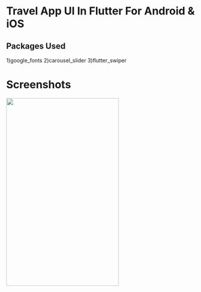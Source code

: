 # Travel App UI In Flutter For Android & iOS

## Packages Used
1)google_fonts
2)carousel_slider
3)flutter_swiper

# Screenshots

<img src="https://github.com/stevie1mat/Travel-App-UI-In-Flutter/blob/main/1.jpeg" width="300" height="500">
